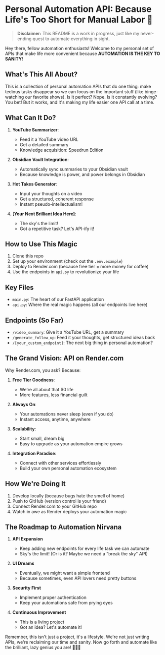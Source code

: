 # Personal Automation API: Because Life's Too Short for Manual Labor 🚀

> **Disclaimer:** This README is a work in progress, just like my never-ending quest to automate everything in sight.

Hey there, fellow automation enthusiasts! Welcome to my personal set of APIs that make life more convenient because **AUTOMATION IS THE KEY TO SANITY**!

## What's This All About?

This is a collection of personal automation APIs that do one thing: make tedious tasks disappear so we can focus on the important stuff (like binge-watching our favorite shows). Is it perfect? Nope. Is it constantly evolving? You bet! But it works, and it's making my life easier one API call at a time.

## What Can It Do?

1. **YouTube Summarizer**: 
   - Feed it a YouTube video URL
   - Get a detailed summary
   - Knowledge acquisition: Speedrun Edition

2. **Obsidian Vault Integration**:
   - Automatically sync summaries to your Obsidian vault
   - Because knowledge is power, and power belongs in Obsidian

3. **Hot Takes Generator**:
   - Input your thoughts on a video
   - Get a structured, coherent response
   - Instant pseudo-intellectualism!

4. **[Your Next Brilliant Idea Here]**:
   - The sky's the limit!
   - Got a repetitive task? Let's API-ify it!

## How to Use This Magic

1. Clone this repo
2. Set up your environment (check out the `.env.example`)
3. Deploy to Render.com (because free tier = more money for coffee)
4. Use the endpoints in `api.py` to revolutionize your life

## Key Files

- `main.py`: The heart of our FastAPI application
- `api.py`: Where the real magic happens (all our endpoints live here)

## Endpoints (So Far)

- `/video_summary`: Give it a YouTube URL, get a summary
- `/generate_follow_up`: Feed it your thoughts, get structured ideas back
- `/[your_custom_endpoint]`: The next big thing in personal automation?

## The Grand Vision: API on Render.com

Why Render.com, you ask? Because:

1. **Free Tier Goodness**: 
   - We're all about that $0 life
   - More features, less financial guilt

2. **Always On**:
   - Your automations never sleep (even if you do)
   - Instant access, anytime, anywhere

3. **Scalability**:
   - Start small, dream big
   - Easy to upgrade as your automation empire grows

4. **Integration Paradise**:
   - Connect with other services effortlessly
   - Build your own personal automation ecosystem

## How We're Doing It

1. Develop locally (because bugs hate the smell of home)
2. Push to GitHub (version control is your friend)
3. Connect Render.com to your GitHub repo
4. Watch in awe as Render deploys your automation magic

## The Roadmap to Automation Nirvana

1. **API Expansion**
   - Keep adding new endpoints for every life task we can automate
   - Sky's the limit! (Or is it? Maybe we need a "break the sky" API)

2. **UI Dreams**
   - Eventually, we might want a simple frontend
   - Because sometimes, even API lovers need pretty buttons

3. **Security First**
   - Implement proper authentication
   - Keep your automations safe from prying eyes

4. **Continuous Improvement**
   - This is a living project
   - Got an idea? Let's automate it!

Remember, this isn't just a project, it's a lifestyle. We're not just writing APIs, we're reclaiming our time and sanity. Now go forth and automate like the brilliant, lazy genius you are! 🚀🧠💤
